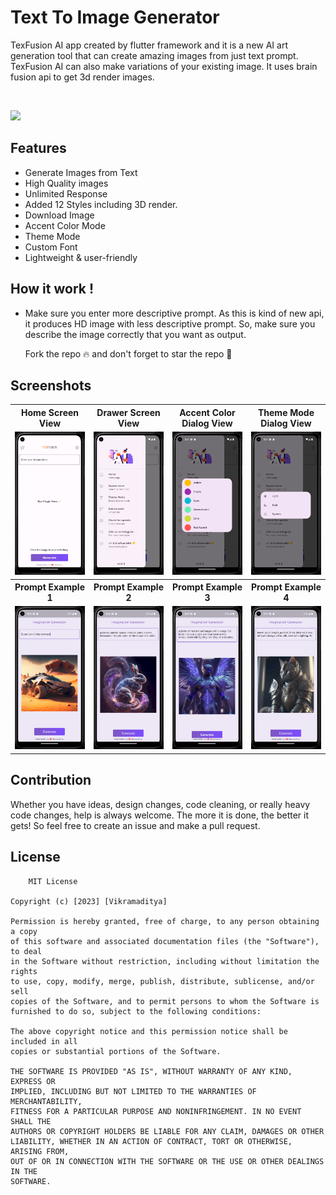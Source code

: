 # Text To Image Generator

TexFusion AI app created by flutter framework and it is a new AI art generation tool that can create amazing images from just text prompt. TexFusion AI can also make variations of your existing image. It uses brain fusion api to get 3d render images.

<Br>
<p align="left">
<a href="https://github.com/VikramadityaDev/text_to_image_gen/releases/download/v1.0.4/app-armeabi-v7a-release.apk"><img src="https://img.shields.io/github/downloads/VikramadityaDev/text_to_image_gen/total?color=g&label=Downloads&logo=android&logoColor=white&style=for-the-badge"></a>
</p>

## Features
- Generate Images from Text
- High Quality images
- Unlimited Response
- Added 12 Styles including 3D render.
- Download Image
- Accent Color Mode
- Theme Mode
- Custom Font
- Lightweight & user-friendly

## How it work !
- Make sure you enter more descriptive prompt. As this is kind of new api, it produces HD image with less descriptive prompt. So, make sure you describe the image correctly that you want as output.

    Fork the repo 🔥 and don't forget to star the repo 🌟

## Screenshots
<Table>
    <tr>                   
        <th>Home Screen View</th>
        <th>Drawer Screen View</th>
        <th>Accent Color Dialog View</th>
        <th>Theme Mode Dialog View</th>
    </tr>
    <tr>
        <td><img src="screenshots/Screenshot 8.png" width=300/></td>
        <td><img src="screenshots/Screenshot 5.png" width=300/></td>
        <td><img src="screenshots/Screenshot 6.png" width=300/></td>
        <td><img src="screenshots/Screenshot 7.png" width=300/></td>
    </tr>
    <tr>                   
        <th>Prompt Example 1</th>
        <th>Prompt Example 2</th>
        <th>Prompt Example 3</th>
        <th>Prompt Example 4</th>
    </tr>
    <tr>
        <td><img src="screenshots/Screenshot 1.png" width=300/></td>
        <td><img src="screenshots/Screenshot 2.png" width=300/></td>
        <td><img src="screenshots/Screenshot 3.png" width=300/></td>
        <td><img src="screenshots/Screenshot 4.png" width=300/></td>
    </tr>
</Table>

## Contribution
Whether you have ideas, design changes, code cleaning, or really heavy code changes, help is always welcome. The more it is done, the better it gets! So feel free to create an issue and make a pull request.
    
## License
```
    MIT License

Copyright (c) [2023] [Vikramaditya]

Permission is hereby granted, free of charge, to any person obtaining a copy
of this software and associated documentation files (the "Software"), to deal
in the Software without restriction, including without limitation the rights
to use, copy, modify, merge, publish, distribute, sublicense, and/or sell
copies of the Software, and to permit persons to whom the Software is
furnished to do so, subject to the following conditions:

The above copyright notice and this permission notice shall be included in all
copies or substantial portions of the Software.

THE SOFTWARE IS PROVIDED "AS IS", WITHOUT WARRANTY OF ANY KIND, EXPRESS OR
IMPLIED, INCLUDING BUT NOT LIMITED TO THE WARRANTIES OF MERCHANTABILITY,
FITNESS FOR A PARTICULAR PURPOSE AND NONINFRINGEMENT. IN NO EVENT SHALL THE
AUTHORS OR COPYRIGHT HOLDERS BE LIABLE FOR ANY CLAIM, DAMAGES OR OTHER
LIABILITY, WHETHER IN AN ACTION OF CONTRACT, TORT OR OTHERWISE, ARISING FROM,
OUT OF OR IN CONNECTION WITH THE SOFTWARE OR THE USE OR OTHER DEALINGS IN THE
SOFTWARE.
```
